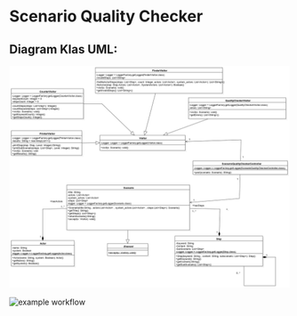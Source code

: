 # Scenario Quality Checker



## Diagram Klas UML:

![uml class diagram](uml.png)

![example workflow](https://github.com/Domikado5/Scenario-Quality-Checker/actions/workflows/ci.yml/badge.svg)
